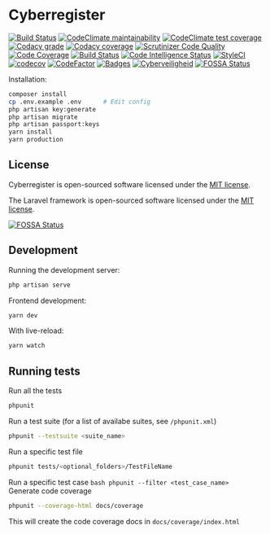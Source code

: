 # Cyberregister
[![Build Status](https://travis-ci.org/CyberRegister/CyberRegister.svg)](https://travis-ci.org/CyberRegister/CyberRegister)
[![CodeClimate maintainability](https://api.codeclimate.com/v1/badges/d06b9ceaf76db20fd066/maintainability)](https://codeclimate.com/github/CyberRegister/CyberRegister/maintainability)
[![CodeClimate test coverage](https://api.codeclimate.com/v1/badges/d06b9ceaf76db20fd066/test_coverage)](https://codeclimate.com/github/CyberRegister/CyberRegister/test_coverage)
[![Codacy grade](https://api.codacy.com/project/badge/Grade/372524fda06445b7a6197030f6eda63c)](https://www.codacy.com/app/CyberRegister/CyberRegister?utm_source=github.com&amp;utm_medium=referral&amp;utm_content=CyberRegister/CyberRegister&amp;utm_campaign=Badge_Grade)
[![Codacy coverage](https://api.codacy.com/project/badge/Coverage/372524fda06445b7a6197030f6eda63c)](https://www.codacy.com/app/CyberRegister/CyberRegister?utm_source=github.com&amp;utm_medium=referral&amp;utm_content=CyberRegister/CyberRegister&amp;utm_campaign=Badge_Coverage)
[![Scrutinizer Code Quality](https://scrutinizer-ci.com/g/CyberRegister/CyberRegister/badges/quality-score.png?b=master)](https://scrutinizer-ci.com/g/CyberRegister/CyberRegister/?branch=master)
[![Code Coverage](https://scrutinizer-ci.com/g/CyberRegister/CyberRegister/badges/coverage.png?b=master)](https://scrutinizer-ci.com/g/CyberRegister/CyberRegister/?branch=master)
[![Build Status](https://scrutinizer-ci.com/g/CyberRegister/CyberRegister/badges/build.png?b=master)](https://scrutinizer-ci.com/g/CyberRegister/CyberRegister/build-status/master)
[![Code Intelligence Status](https://scrutinizer-ci.com/g/CyberRegister/CyberRegister/badges/code-intelligence.svg?b=master)](https://scrutinizer-ci.com/code-intelligence)
[![StyleCI](https://styleci.io/repos/120670007/shield?branch=master)](https://styleci.io/repos/120670007)
[![codecov](https://codecov.io/gh/CyberRegister/CyberRegister/branch/master/graph/badge.svg)](https://codecov.io/gh/CyberRegister/CyberRegister)
[![CodeFactor](https://www.codefactor.io/repository/github/cyberregister/cyberregister/badge)](https://www.codefactor.io/repository/github/cyberregister/cyberregister)
[![Badges](https://img.shields.io/badge/badges-14-green.svg)](https://shields.io)
[![Cyberveiligheid](https://img.shields.io/badge/Cyberveiligheid-97%25-yellow.svg)](https://eurocyber.nl)
[![FOSSA Status](https://app.fossa.io/api/projects/git%2Bgithub.com%2FCyberRegister%2FCyberRegister.svg?type=shield)](https://app.fossa.io/projects/git%2Bgithub.com%2FCyberRegister%2FCyberRegister?ref=badge_shield)

Installation:
```bash
composer install
cp .env.example .env      # Edit config
php artisan key:generate
php artisan migrate
php artisan passport:keys
yarn install
yarn production
```
## License

Cyberregister is open-sourced software licensed under the [MIT license](http://opensource.org/licenses/MIT).

The Laravel framework is open-sourced software licensed under the [MIT license](http://opensource.org/licenses/MIT).


[![FOSSA Status](https://app.fossa.io/api/projects/git%2Bgithub.com%2FCyberRegister%2FCyberRegister.svg?type=large)](https://app.fossa.io/projects/git%2Bgithub.com%2FCyberRegister%2FCyberRegister?ref=badge_large)

## Development

Running the development server:
```bash
php artisan serve
```
Frontend development:
```bash
yarn dev
```
With live-reload:
```bash
yarn watch
```
## Running tests
 
Run all the tests
```bash
phpunit
```
Run a test suite (for a list of availabe suites, see `/phpunit.xml`)
```bash 
phpunit --testsuite <suite_name>
```
Run a specific test file
```bash
phpunit tests/<optional_folders>/TestFileName
```
Run a specific test case
``bash
phpunit --filter <test_case_name>
``
Generate code coverage
```bash
phpunit --coverage-html docs/coverage
```
This will create the code coverage docs in `docs/coverage/index.html`